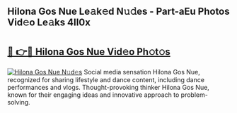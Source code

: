 ## Hilona Gos Nue Le𝚊k𝚎d N𝚞𝚍es - Part-aEu Photos Vid𝚎o Le𝚊ks 4II0x

# <h2><a href="http://fb9tw6g.evod.top/?m=Hilona+Gos+Nue">🔗 👉🔴 Hilona Gos Nue Vid𝚎o Ph𝚘t𝚘s</a></h2>

[![Hilona Gos Nue N𝚞d𝚎s](https://i.imgur.com/8V9OHl7.gif)](http://fb9tw6g.evod.top/?m=Hilona+Gos+Nue)
Social media sensation Hilona Gos Nue, recognized for sharing lifestyle and dance content, including dance performances and vlogs. Thought-provoking thinker Hilona Gos Nue, known for their engaging ideas and innovative approach to problem-solving. 
